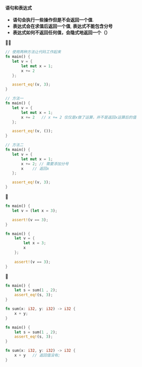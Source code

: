 #### 语句和表达式

- **语句会执行一些操作但是不会返回一个值**.
- **表达式会在求值后返回一个值**, **表达式不能包含分号**
- **表达式如何不返回任何值，会隐式地返回一个（）**

🌟🌟

```rust
// 使用两种方法让代码工作起来
fn main() {
   let v = {
       let mut x = 1;
       x += 2
   };

   assert_eq!(v, 3);
}
```

```rust
// 方法一
fn main() {
   let v = {
       let mut x = 1;
       x += 2	// x += 2 仅仅是x做了运算，并不是返回x运算后的值
   };

   assert_eq!(v, ());
}

// 方法二
fn main() {
   let v = {
       let mut x = 1;
       x += 2; // 需要添加分号
       x	// 返回x
   };

   assert_eq!(v, 3);
}
```

🌟

```rust
fn main() {
   let v = (let x = 3);

   assert!(v == 3);
}
```

```rust
fn main() {
    let v = {
        let x = 3;
        x
    };
 
    assert!(v == 3);
}
```

🌟

```rust
fn main() {
    let s = sum(1 , 2);
    assert_eq!(s, 3);
}

fn sum(x: i32, y: i32) -> i32 {
    x + y;
}
```

```rust
fn main() {
    let s = sum(1 , 2);
    assert_eq!(s, 3);
}

fn sum(x: i32, y: i32) -> i32 {
    x + y	// 返回值没有;
}
```

